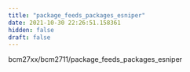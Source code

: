 ```yaml
---
title: "package_feeds_packages_esniper"
date: 2021-10-30 22:26:51.158361
hidden: false
draft: false
---
```


bcm27xx/bcm2711/package_feeds_packages_esniper

